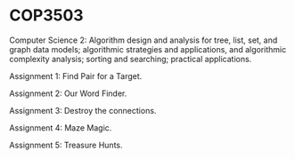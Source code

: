 # COP3503
Computer Science 2: Algorithm design and analysis for tree, list, set, and graph data models; algorithmic strategies and applications, and algorithmic complexity analysis; sorting and searching; practical applications.

Assignment 1: Find Pair for a Target.

Assignment 2: Our Word Finder.

Assignment 3: Destroy the connections.

Assignment 4: Maze Magic.

Assignment 5: Treasure Hunts.
